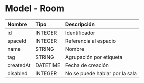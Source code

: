 # Model - Room

| Nombre | Tipo | Descripción |
| :------------- | :------------- | :------------- |
| id | INTEGER | Identificador |
| spaceId | INTEGER | Referencia al espacio |
| name | STRING | Nombre |
| tag | STRING | Agrupación por etiqueta |
| createdAt | DATETIME | Fecha de creación |
| disabled | INTEGER | No se puede hablar por la sala |

